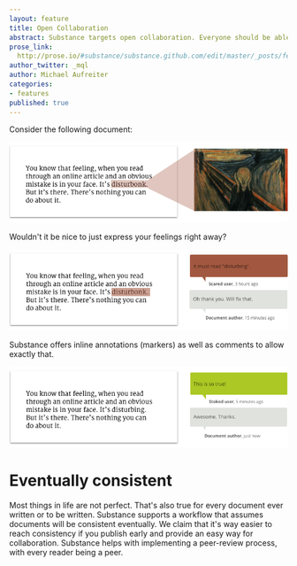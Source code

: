 ```yaml
---
layout: feature
title: Open Collaboration
abstract: Substance targets open collaboration. Everyone should be able to contribute to a document, without the hurdles.
prose_link:
  http://prose.io/#substance/substance.github.com/edit/master/_posts/features/0100-01-02-collaboration.md
author_twitter: _mql
author: Michael Aufreiter
categories:
- features
published: true
---
```


Consider the following document:

![](/images/illustrations/collaboration-1.png)

Wouldn't it be nice to just express your feelings right away?

![](/images/illustrations/collaboration-2.png)

Substance offers inline annotations (markers) as well as comments to allow exactly that.

![](/images/illustrations/collaboration-3.png)

# Eventually consistent

Most things in life are not perfect. That's also true for every document ever written or to be written. Substance supports a workflow that assumes documents will be consistent eventually. We claim that it's way easier to reach consistency if you publish early and provide an easy way for collaboration. Substance helps with implementing a peer-review process, with every reader being a peer.